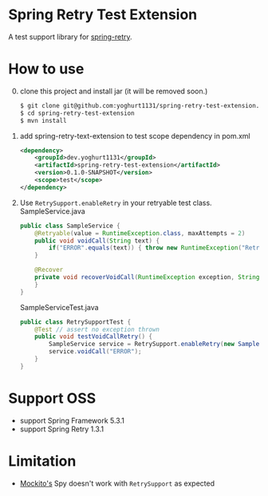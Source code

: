 # Spring Retry Test Extension

A test support library for [spring-retry](https://github.com/spring-projects/spring-retry).

# How to use

0. clone this project and install jar (it will be removed soon.)
    ```bash
    $ git clone git@github.com:yoghurt1131/spring-retry-test-extension.git
    $ cd spring-retry-test-extension
    $ mvn install
    ```
1. add spring-retry-text-extension to test scope dependency in pom.xml
    ```xml
    <dependency>
        <groupId>dev.yoghurt1131</groupId>
        <artifactId>spring-retry-test-extension</artifactId>
        <version>0.1.0-SNAPSHOT</version>
        <scope>test</scope>
    </dependency>
    ```
2. Use `RetrySupport.enableRetry` in your retryable test class. 
    SampleService.java
    ```java
    public class SampleService {
        @Retryable(value = RuntimeException.class, maxAttempts = 2)
        public void voidCall(String text) {
            if("ERROR".equals(text)) { throw new RuntimeException("Retryable Error"); }
        }

        @Recover
        private void recoverVoidCall(RuntimeException exception, String text) {
        }
    }
    ```
    SampleServiceTest.java
    ```java
    public class RetrySupportTest {
        @Test // assert no exception thrown
        public void testVoidCallRetry() {
            SampleService service = RetrySupport.enableRetry(new SampleService());
            service.voidCall("ERROR");
        }
    }
    ```
 
 # Support OSS

- support Spring Framework 5.3.1
- support Spring Retry 1.3.1

# Limitation

- [Mockito's](https://github.com/mockito/mockito) Spy doesn't work with `RetrySupport` as expected
